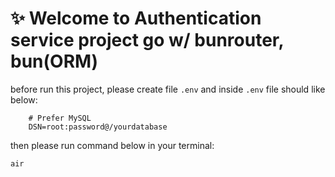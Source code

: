 # ✨ Welcome to Authentication service project go w/ bunrouter, bun(ORM)
before run this project, please create file `.env` and inside `.env` file should like below:
```
    # Prefer MySQL 
    DSN=root:password@/yourdatabase
```

then please run command below in your terminal:
```
air
```
